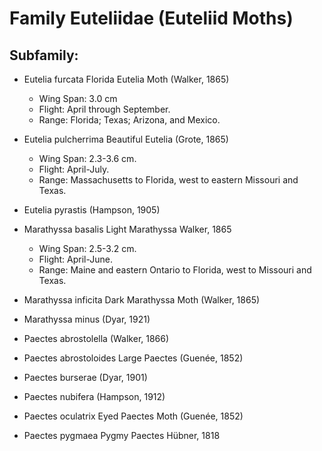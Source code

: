# Family Euteliidae (Euteliid Moths)

## Subfamily:
- Eutelia furcata Florida Eutelia Moth (Walker, 1865)
  - Wing Span: 3.0 cm
  - Flight: April through September.
  - Range: Florida; Texas; Arizona, and Mexico.
- Eutelia pulcherrima Beautiful Eutelia (Grote, 1865)
  - Wing Span: 2.3-3.6 cm.
  - Flight: April-July.
  - Range: Massachusetts to Florida, west to eastern Missouri and Texas.
- Eutelia pyrastis (Hampson, 1905)
- Marathyssa basalis Light Marathyssa Walker, 1865
  - Wing Span: 2.5-3.2 cm.
  - Flight: April-June.
  - Range: Maine and eastern Ontario to Florida, west to Missouri and Texas.
 
- Marathyssa inficita Dark Marathyssa Moth (Walker, 1865)
- Marathyssa minus (Dyar, 1921)
- Paectes abrostolella (Walker, 1866)
- Paectes abrostoloides Large Paectes (Guenée, 1852)
- Paectes burserae (Dyar, 1901)
- Paectes nubifera (Hampson, 1912)
- Paectes oculatrix Eyed Paectes Moth (Guenée, 1852)
- Paectes pygmaea Pygmy Paectes Hübner, 1818




















